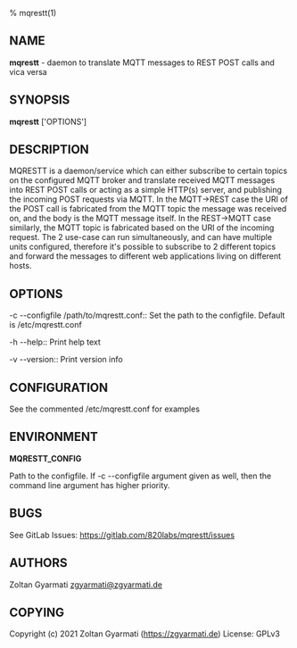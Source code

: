 % mqrestt(1)

NAME
----
**mqrestt** - daemon to translate MQTT messages to REST POST calls
          and vica versa


SYNOPSIS
--------
**mqrestt** ['OPTIONS']


DESCRIPTION
-----------

 MQRESTT is a daemon/service which can either subscribe to certain topics 
 on the configured MQTT broker and translate received MQTT messages into 
 REST POST calls or acting as a simple HTTP(s) server, and publishing the 
 incoming POST requests via MQTT.
 In the MQTT->REST case the URI of the POST call is fabricated from the 
 MQTT topic the message was received on, and the body is the MQTT message
 itself.
 In the REST->MQTT case similarly, the MQTT topic is fabricated based on 
 the URI of the incoming request.
 The 2 use-case can run simultaneously, and can have multiple units
 configured, therefore it's possible to subscribe to 2 different topics
 and forward the messages to different web applications living on different 
 hosts.
 
 



OPTIONS
-------
-c --configfile /path/to/mqrestt.conf::
    Set the path to the configfile. Default is /etc/mqrestt.conf

-h --help::
    Print help text

-v --version::
    Print version info



CONFIGURATION
-------------

 See the commented /etc/mqrestt.conf for examples


ENVIRONMENT
-----------

**MQRESTT_CONFIG**

  Path to the configfile. If -c --configfile argument given as well, 
then the command line argument has higher priority.

BUGS
----
 
 See GitLab Issues: <https://gitlab.com/820labs/mqrestt/issues>


AUTHORS
-------
Zoltan Gyarmati <zgyarmati@zgyarmati.de>


COPYING
-------

 Copyright (c) 2021 Zoltan Gyarmati (https://zgyarmati.de)
 License: GPLv3
